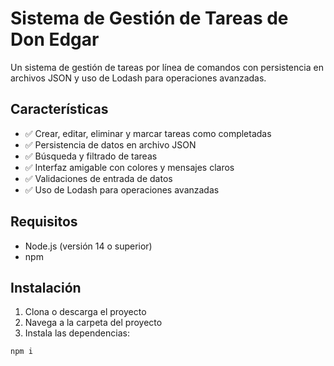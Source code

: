# Sistema de Gestión de Tareas de Don Edgar

Un sistema de gestión de tareas por línea de comandos con persistencia en archivos JSON y uso de Lodash para operaciones avanzadas.

## Características

- ✅ Crear, editar, eliminar y marcar tareas como completadas
- ✅ Persistencia de datos en archivo JSON
- ✅ Búsqueda y filtrado de tareas
- ✅ Interfaz amigable con colores y mensajes claros
- ✅ Validaciones de entrada de datos
- ✅ Uso de Lodash para operaciones avanzadas

## Requisitos

- Node.js (versión 14 o superior)
- npm

## Instalación

1. Clona o descarga el proyecto
2. Navega a la carpeta del proyecto
3. Instala las dependencias:

```bash
npm i